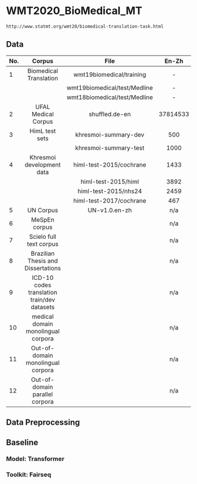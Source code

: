 # WMT2020_BioMedical_MT 
	http://www.statmt.org/wmt20/biomedical-translation-task.html

## Data

| No. | Corpus                             | File                          | En-Zh  | En-De | En |
| --- | :---:                              | :---:                         | :---: | :---:  | :---:  |
| 1   | Biomedical Translation             | wmt19biomedical/training      | -     | 40398  | - |
|     |                                    | wmt19biomedical/test/Medline  | -     | -      | - |
|     |                                    | wmt18biomedical/test/Medline  | -     | -      | - |
| 2   | UFAL Medical Corpus                | shuffled.de-en                | 37814533 | n/a | ? |
| 3   | HimL test sets                     | khresmoi-summary-dev          | 500      | n/a | n/a |
|     |                                    | khresmoi-summary-test         | 1000     | n/a | n/a |
| 4   | Khresmoi development data          | himl-test-2015/cochrane       | 1433     | n/a   n/a |
|     |                                    | himl-test-2015/himl           | 3892     | n/a   n/a |
|     |                                    | himl-test-2015/nhs24          | 2459     | n/a   n/a |
|     |                                    | himl-test-2017/cochrane       | 467      | n/a   n/a |
| 5   | UN Corpus                          | UN-v1.0.en-zh                 | n/a | 15886041 | n/a |
| 6   | MeSpEn corpus                      |                 | n/a | n/a | ? |
| 7   | Scielo full text corpus            |                 | n/a | n/a | ? |
| 8   | Brazilian Thesis and Dissertations |                 | n/a | n/a | ? |
| 9   | ICD-10 codes translation train/dev datasets        | | n/a | n/a | ? |
| 10  | medical domain monolingual corpora |                 | n/a | n/a | n/a |
| 11  | Out-of-domain monolingual corpora  |                 | n/a | n/a | n/a |
| 12  | Out-of-domain parallel corpora     |                 | n/a | n/a | ? |

## Data Preprocessing
 

## Baseline
### Model:    Transformer
### Toolkit:  Fairseq




